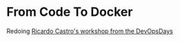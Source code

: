 # From Code To Docker
Redoing [Ricardo Castro's workshop from the DevOpsDays](https://github.com/mccricardo/from-code-to-kubernetes)